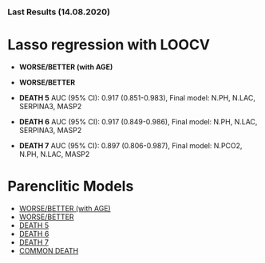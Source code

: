 ### Last Results (14.08.2020)
# Lasso regression with LOOCV
- **WORSE/BETTER (with AGE)** 

- **WORSE/BETTER**
- **DEATH 5**
AUC (95% CI): 0.917 (0.851-0.983), Final model: N.PH, N.LAC, SERPINA3, MASP2
- **DEATH 6**
AUC (95% CI): 0.917 (0.849-0.986), Final model: N.PH, N.LAC, SERPINA3, MASP2
- **DEATH 7**
AUC (95% CI): 0.897 (0.806-0.987), Final model: N.PCO2, N.PH, N.LAC, MASP2

# Parenclitic Models
- [WORSE/BETTER (with AGE)](WA.md)
- [WORSE/BETTER](A.md)
- [DEATH 5](DEATH5.md)
- [DEATH 6](DEATH6.md)
- [DEATH 7](DEATH7.md)
- [COMMON DEATH](COMMON_DEATH.md)
